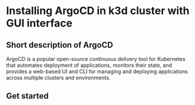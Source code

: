 # Installing ArgoCD in k3d cluster with GUI interface

## Short description of ArgoCD
ArgoCD is a popular open-source continuous delivery tool for Kubernetes that automates deployment of applications, monitors their state, and provides a web-based UI
and CLI for managing and deploying applications across multiple clusters and environments.

## Get started
